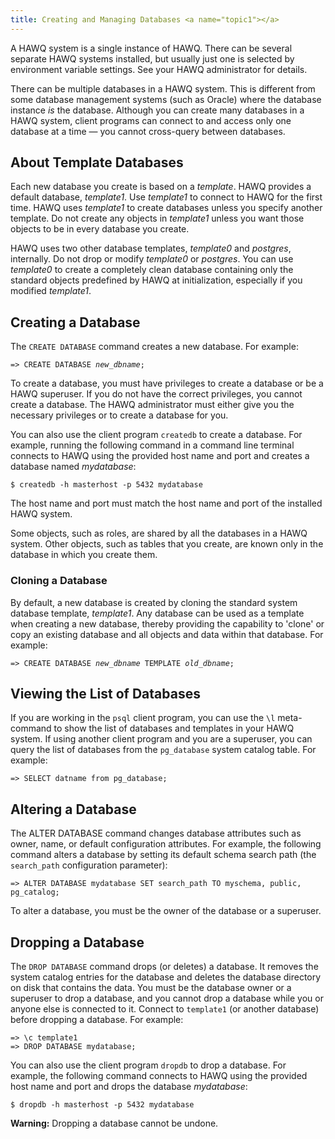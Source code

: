 ```yaml
---
title: Creating and Managing Databases <a name="topic1"></a>
---
```


A HAWQ system is a single instance of HAWQ. There can be several separate HAWQ systems installed, but usually just one is selected by environment variable settings. See your HAWQ administrator for details.

There can be multiple databases in a HAWQ system. This is different from some database management systems \(such as Oracle\) where the database instance *is* the database. Although you can create many databases in a HAWQ system, client programs can connect to and access only one database at a time — you cannot cross-query between databases.

## About Template Databases <a name="topic3"></a>

Each new database you create is based on a *template*. HAWQ provides a default database, *template1*. Use *template1* to connect to HAWQ for the first time. HAWQ uses *template1* to create databases unless you specify another template. Do not create any objects in *template1* unless you want those objects to be in every database you create.

HAWQ uses two other database templates, *template0* and *postgres*, internally. Do not drop or modify *template0* or *postgres*. You can use *template0* to create a completely clean database containing only the standard objects predefined by HAWQ at initialization, especially if you modified *template1*.

## Creating a Database <a name="topic4"></a>

The `CREATE DATABASE` command creates a new database. For example:

<pre><code>=> CREATE DATABASE <i>new_dbname</i>;</code></pre>

To create a database, you must have privileges to create a database or be a HAWQ superuser. If you do not have the correct privileges, you cannot create a database. The HAWQ administrator must either give you the necessary privileges or to create a database for you.

You can also use the client program `createdb` to create a database. For example, running the following command in a command line terminal connects to HAWQ using the provided host name and port and creates a database named *mydatabase*:

```
$ createdb -h masterhost -p 5432 mydatabase
```

The host name and port must match the host name and port of the installed HAWQ system.

Some objects, such as roles, are shared by all the databases in a HAWQ system. Other objects, such as tables that you create, are known only in the database in which you create them.

### Cloning a Database <a name="topic5"></a>

By default, a new database is created by cloning the standard system database template, *template1*. Any database can be used as a template when creating a new database, thereby providing the capability to 'clone' or copy an existing database and all objects and data within that database. For example:

<pre><code>=> CREATE DATABASE <i>new_dbname</i> TEMPLATE <i>old_dbname</i>;</code></pre>

## Viewing the List of Databases <a name="topic6"></a>

If you are working in the `psql` client program, you can use the `\l` meta-command to show the list of databases and templates in your HAWQ system. If using another client program and you are a superuser, you can query the list of databases from the `pg_database` system catalog table. For example:

```
=> SELECT datname from pg_database;
```

## Altering a Database <a name="topic7"></a>

The ALTER DATABASE command changes database attributes such as owner, name, or default configuration attributes. For example, the following command alters a database by setting its default schema search path \(the `search_path` configuration parameter\):

```
=> ALTER DATABASE mydatabase SET search_path TO myschema, public, pg_catalog;
```

To alter a database, you must be the owner of the database or a superuser.

## Dropping a Database <a name="topic8"></a>

The `DROP DATABASE` command drops \(or deletes\) a database. It removes the system catalog entries for the database and deletes the database directory on disk that contains the data. You must be the database owner or a superuser to drop a database, and you cannot drop a database while you or anyone else is connected to it. Connect to `template1` \(or another database\) before dropping a database. For example:

```
=> \c template1
=> DROP DATABASE mydatabase;
```

You can also use the client program `dropdb` to drop a database. For example, the following command connects to HAWQ using the provided host name and port and drops the database *mydatabase*:

```
$ dropdb -h masterhost -p 5432 mydatabase
```

**Warning:** Dropping a database cannot be undone.
